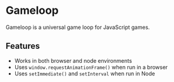 # Gameloop

Gameloop is a universal game loop for JavaScript games.

## Features

- Works in both browser and node environments
- Uses `window.requestAnimationFrame()` when run in a browser
- Uses `setImmediate()` and `setInterval` when run in Node
